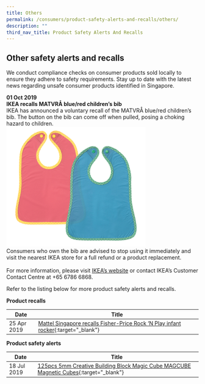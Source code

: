 ```yaml
---
title: Others
permalink: /consumers/product-safety-alerts-and-recalls/others/
description: ""
third_nav_title: Product Safety Alerts And Recalls
---
```

## Other safety alerts and recalls
We conduct compliance checks on consumer products sold locally to ensure they adhere to safety requirements. Stay up to date with the latest news regarding unsafe consumer products identified in Singapore.

**01 Oct 2019**<br>
**IKEA recalls MATVRÅ blue/red children’s bib**<br>
IKEA has announced a voluntary recall of the MATVRÅ blue/red children’s bib. The button on the bib can come off when pulled, posing a choking hazard to children.<br>
<img src="/images/product-safety-alerts-and-recalls/children-apparel/blue-red-children-bib.png" alt="IKEA children's bib" style="width:365px;height:313px;"><br>
Consumers who own the bib are advised to stop using it immediately and visit the nearest IKEA store for a full refund or a product replacement.<br><br>For more information, please visit [IKEA’s website](https://www.ikea.com/sg/en/customer-service/product-support/recalls/) or contact IKEA’s Customer Contact Centre at +65 6786 6868.

Refer to the listing below for more product safety alerts and recalls.

**Product recalls**

|Date|Title|
|---|---|
|25 Apr 2019|[Mattel Singapore recalls Fisher-Price Rock ‘N Play infant rocker](/files/product-safety-alerts-and-recalls/children-apparel/children-apparel-recall-2019-04-25-mattel-singapore-recalls-fisher-price-rock-n-play-infant-rocker.pdf){:target="_blank"} &nbsp; &nbsp; &nbsp; &nbsp; &nbsp; &nbsp; &nbsp; &nbsp; &nbsp; &nbsp; &nbsp; &nbsp; &nbsp; |

**Product safety alerts**

|Date|Title|
|---|---|
|18 Jul 2019|[125pcs 5mm Creative Building Block Magic Cube MAGCUBE Magnetic Cubes](/files/product-safety-alerts-and-recalls/children-apparel/children-apparel-alerts-2019-07-18-creative-building-block-magic-cube-magcube-magnetic-cubes.pdf){:target="_blank"}|